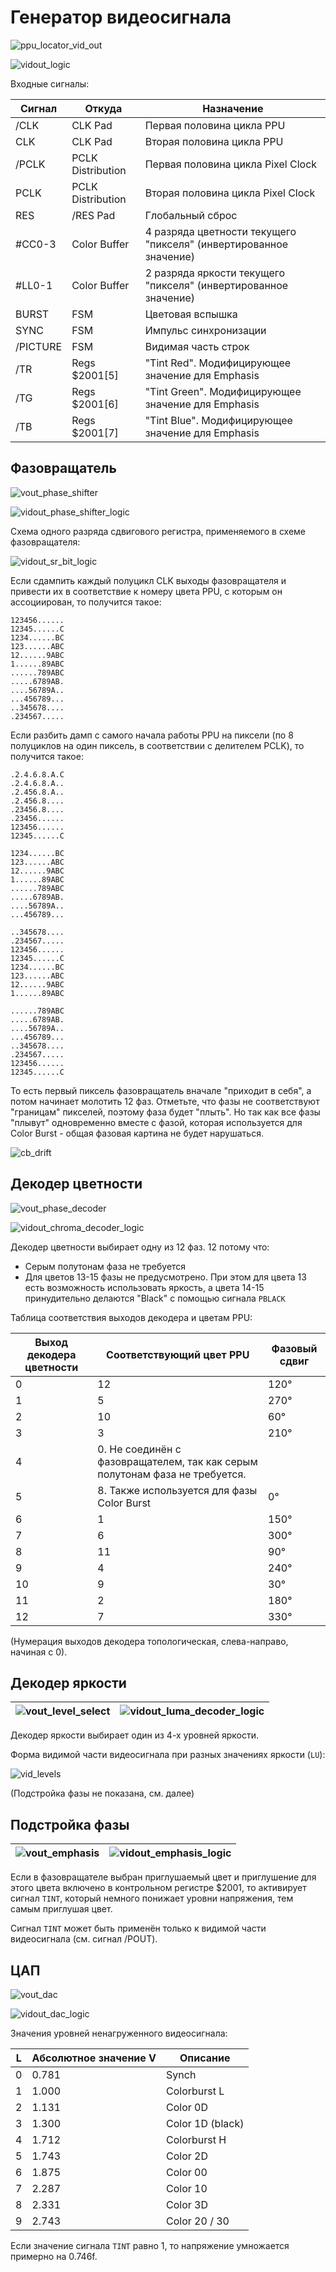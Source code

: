 # Генератор видеосигнала

![ppu_locator_vid_out](/BreakingNESWiki/imgstore/ppu/ppu_locator_vid_out.jpg)

![vidout_logic](/BreakingNESWiki/imgstore/ppu/vidout_logic.jpg)

Входные сигналы:

|Сигнал|Откуда|Назначение|
|---|---|---|
|/CLK|CLK Pad|Первая половина цикла PPU|
|CLK|CLK Pad|Вторая половина цикла PPU|
|/PCLK|PCLK Distribution|Первая половина цикла Pixel Clock|
|PCLK|PCLK Distribution|Вторая половина цикла Pixel Clock|
|RES|/RES Pad|Глобальный сброс|
|#CC0-3|Color Buffer|4 разряда цветности текущего "пикселя" (инвертированное значение)|
|#LL0-1|Color Buffer|2 разряда яркости текущего "пикселя" (инвертированное значение)|
|BURST|FSM|Цветовая вспышка|
|SYNC|FSM|Импульс синхронизации|
|/PICTURE|FSM|Видимая часть строк|
|/TR|Regs $2001\[5\]|"Tint Red". Модифицирующее значение для Emphasis|
|/TG|Regs $2001\[6\]|"Tint Green". Модифицирующее значение для Emphasis|
|/TB|Regs $2001\[7\]|"Tint Blue". Модифицирующее значение для Emphasis|

## Фазовращатель

![vout_phase_shifter](/BreakingNESWiki/imgstore/ppu/vout_phase_shifter.jpg)

![vidout_phase_shifter_logic](/BreakingNESWiki/imgstore/ppu/vidout_phase_shifter_logic.jpg)

Схема одного разряда сдвигового регистра, применяемого в схеме фазовращателя:

![vidout_sr_bit_logic](/BreakingNESWiki/imgstore/ppu/vidout_sr_bit_logic.jpg)

Если сдампить каждый полуцикл CLK выходы фазовращателя и привести их в соответствие к номеру цвета PPU, с которым он ассоциирован, то получится такое:

```
123456......
12345......C
1234......BC
123......ABC
12......9ABC
1......89ABC
......789ABC
.....6789AB.
....56789A..
...456789...
..345678....
.234567.....
```

Если разбить дамп с самого начала работы PPU на пиксели (по 8 полуциклов на один пиксель, в соответствии с делителем PCLK), то получится такое:

```
.2.4.6.8.A.C
.2.4.6.8.A..
.2.456.8.A..
.2.456.8....
.23456.8....
.23456......
123456......
12345......C

1234......BC
123......ABC
12......9ABC
1......89ABC
......789ABC
.....6789AB.
....56789A..
...456789...

..345678....
.234567.....
123456......
12345......C
1234......BC
123......ABC
12......9ABC
1......89ABC

......789ABC
.....6789AB.
....56789A..
...456789...
..345678....
.234567.....
123456......
12345......C
```

То есть первый пиксель фазовращатель вначале "приходит в себя", а потом начинает молотить 12 фаз. Отметьте, что фазы не соответствуют "границам" пикселей, поэтому фаза будет "плыть". Но так как все фазы "плывут" одновременно вместе с фазой, которая используется для Color Burst - общая фазовая картина не будет нарушаться.

![cb_drift](/BreakingNESWiki/imgstore/ppu/cb_drift.png)

## Декодер цветности

![vout_phase_decoder](/BreakingNESWiki/imgstore/ppu/vout_phase_decoder.jpg)

![vidout_chroma_decoder_logic](/BreakingNESWiki/imgstore/ppu/vidout_chroma_decoder_logic.jpg)

Декодер цветности выбирает одну из 12 фаз. 12 потому что:
- Серым полутонам фаза не требуется
- Для цветов 13-15 фазы не предусмотрено. При этом для цвета 13 есть возможность использовать яркость, а цвета 14-15 принудительно делаются "Black" с помощью сигнала `PBLACK`

Таблица соответствия выходов декодера и цветам PPU:

|Выход декодера цветности|Соответствующий цвет PPU|Фазовый сдвиг|
|---|---|---|
|0|12|120°|
|1|5|270°|
|2|10|60°|
|3|3|210°|
|4|0. Не соединён с фазовращателем, так как серым полутонам фаза не требуется.| |
|5|8. Также используется для фазы Color Burst|0°|
|6|1|150°|
|7|6|300°|
|8|11|90°|
|9|4|240°|
|10|9|30°|
|11|2|180°|
|12|7|330°|

(Нумерация выходов декодера топологическая, слева-направо, начиная с 0).

## Декодер яркости

|![vout_level_select](/BreakingNESWiki/imgstore/ppu/vout_level_select.jpg)|![vidout_luma_decoder_logic](/BreakingNESWiki/imgstore/ppu/vidout_luma_decoder_logic.jpg)|
|---|---|

Декодер яркости выбирает один из 4-х уровней яркости.

Форма видимой части видеосигнала при разных значениях яркости (`LU`):

![vid_levels](/BreakingNESWiki/imgstore/ppu/vid_levels.jpg)

(Подстройка фазы не показана, см. далее)

## Подстройка фазы

|![vout_emphasis](/BreakingNESWiki/imgstore/ppu/vout_emphasis.jpg)|![vidout_emphasis_logic](/BreakingNESWiki/imgstore/ppu/vidout_emphasis_logic.jpg)|
|---|---|

Если в фазовращателе выбран приглушаемый цвет и приглушение для этого цвета включено в контрольном регистре $2001, то активирует сигнал `TINT`, который немного понижает уровни напряжения, тем самым приглушая цвет.

Сигнал `TINT` может быть применён только к видимой части видеосигнала (см. сигнал /POUT).

## ЦАП

![vout_dac](/BreakingNESWiki/imgstore/ppu/vout_dac.jpg)

![vidout_dac_logic](/BreakingNESWiki/imgstore/ppu/vidout_dac_logic.jpg)

Значения уровней ненагруженного видеосигнала:

|L|Абсолютное значение V|Описание|
|---|---|---|
|0|0.781|Synch|
|1|1.000|Colorburst L|
|2|1.131|Color 0D|
|3|1.300|Color 1D (black)|
|4|1.712|Colorburst H|
|5|1.743|Color 2D|
|6|1.875|Color 00|
|7|2.287|Color 10|
|8|2.331|Color 3D|
|9|2.743|Color 20 / 30|

Если значение сигнала `TINT` равно 1, то напряжение умножается примерно на 0.746f.
